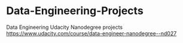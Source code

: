# Data-Engineering-Projects
Data Engineering Udacity Nanodegree projects
https://www.udacity.com/course/data-engineer-nanodegree--nd027

